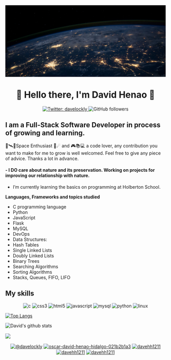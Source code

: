 <img align="center" src='https://github.com/davehh1211/davehh1211/blob/master/copynasa-Q1p7bh3SHj8-unsplash.jpg' width='1000"'>

<h1 align="center"> 🚀 Hello there, I'm David Henao  🚀</h1>



<p align="center">
  <a href="https://twitter.com/davelockly">
    <img alt="Twitter: davelockly" src="https://img.shields.io/twitter/follow/davelockly.svg?style=social" target="_blank" />
  </a>
<img alt="GitHub followers" src="https://img.shields.io/github/followers/davehh1211?label=Follow&style=social">
  
</p>

## I am a Full-Stack Software Developer in process of growing and learning. 
🔭🛰🌌Space Enthusiast 🌠☄ and  🎮📚💻 a code lover, any contribution you want to make for me to grow is well welcomed. Feel free to give any piece of advice. Thanks a lot in advance. 
#### - I DO care about nature and its preservation. Working on projects for improving our relationship with nature. 
- I’m currently learning the basics on programming at Holberton School. 

**Languages, Frameworks and topics studied**
 * C programming language
 * Python
 * JavaScript
 * Flask
 * MySQL
 * DevOps
 * Data Structures:
  * Hash Tables
  * Single Linked Lists
  * Doubly Linked Lists
  * Binary Trees
  * Searching Algorithms
  * Sorting Algorithms
  * Stacks, Queues, FIFO, LIFO
  
  ## My skills
<p align="center">
  <img src="https://devicons.github.io/devicon/devicon.git/icons/c/c-original.svg" alt="c" width="30" height="30"/>
  <img src="https://devicons.github.io/devicon/devicon.git/icons/css3/css3-original-wordmark.svg" alt="css3" width="30" height="30"/>
  <img src="https://devicons.github.io/devicon/devicon.git/icons/html5/html5-original-wordmark.svg" alt="html5" width="30" height="30"/>
  <img src="https://devicons.github.io/devicon/devicon.git/icons/javascript/javascript-original.svg" alt="javascript" width="30" height="30"/>
  <img src="https://devicons.github.io/devicon/devicon.git/icons/mysql/mysql-original-wordmark.svg" alt="mysql" width="30" height="30"/>
  <img src="https://devicons.github.io/devicon/devicon.git/icons/python/python-original-wordmark.svg" alt="python" width="30" height="30"/>
  <img src="https://devicons.github.io/devicon/devicon.git/icons/linux/linux-original.svg" alt="linux" width="30" height="30"/>
</p>
 
[![Top Langs](https://github-readme-stats.vercel.app/api/top-langs/?username=davehh1211)](https://github.com/davehh1211/github-readme-stats)

![David's github stats](https://github-readme-stats.vercel.app/api?username=davehh1211&show_icons=true&theme=synthwave)


<img align='center' src='https://media.giphy.com/media/YHjUiL0CBdybC/giphy-downsized.gif' width='200"'>

<!-- <img align='left' src='https://user-images.githubusercontent.com/5713670/87202985-820dcb80-c2b6-11ea-9f56-7ec461c497c3.gif' width='200"'> -->
<p align="center">
<a href="https://twitter.com/davelockly" target="blank"><img align="center" src="https://cdn.jsdelivr.net/npm/simple-icons@3.0.1/icons/twitter.svg" alt="@davelockly" height="25" width="25" /></a>
<a href="https://www.linkedin.com/in/oscar-david-henao-hidalgo-021b2b1a3/" target="blank"><img align="center" src="https://cdn.jsdelivr.net/npm/simple-icons@3.0.1/icons/linkedin.svg" alt="oscar-david-henao-hidalgo-021b2b1a3" height="25" width="25" /></a>
<a href="https://www.facebook.com/oscar.d.hidalgo" target="blank"><img align="center" src="https://cdn.jsdelivr.net/npm/simple-icons@3.0.1/icons/facebook.svg" alt="davehh1211" height="25" width="25" /></a>
<a href="https://medium.com/@davelockly" target="blank"><img align="center" src="https://cdn.jsdelivr.net/npm/simple-icons@3.0.1/icons/medium.svg" alt="davehh1211" height="25" width="25" /></a>
<a href="https://www.reddit.com/user/davehh1211" target="blank"><img align="center" src="https://cdn.jsdelivr.net/npm/simple-icons@3.0.1/icons/reddit.svg" alt="davehh1211" height="25" width="25" /></a>
</p>
